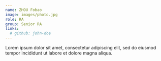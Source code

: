 ```yaml
---
name: ZHOU Fobao
image: images/photo.jpg
role: RA
group: Senior RA
links:
  # github: john-doe
---
```


Lorem ipsum dolor sit amet, consectetur adipiscing elit, sed do eiusmod tempor incididunt ut labore et dolore magna aliqua.
